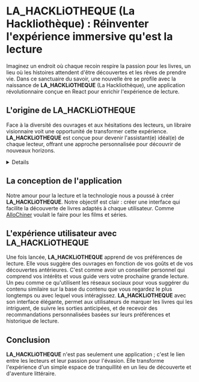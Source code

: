 # **LA_HACKLiOTHEQUE** (La Hackliothèque) : Réinventer l'expérience immersive qu'est la lecture

Imaginez un endroit où chaque recoin respire la passion pour les livres, un lieu où les histoires attendent d'être découvertes et les rêves de prendre vie. Dans ce sanctuaire du savoir, une nouvelle ère se profile avec la naissance de **LA_HACKLiOTHEQUE** (La Hackliothèque), une application révolutionnaire conçue en React pour enrichir l'expérience de lecture.

## L'origine de **LA_HACKLiOTHEQUE**
Face à la diversité des ouvrages et aux hésitations des lecteurs, un libraire visionnaire voit une opportunité de transformer cette expérience. **LA_HACKLiOTHEQUE** est conçue pour devenir l'assistant(e) idéal(e) de chaque lecteur, offrant une approche personnalisée pour découvrir de nouveaux horizons.

<details>Spoiler: C'est en fait un exercice pour s'entraîner en React du cursus The_Hacking_Project.</details>

## La conception de l'application
Notre amour pour la lecture et la technologie nous a poussé à créer **LA_HACKLiOTHEQUE**. Notre objectif est clair : créer une interface qui facilite la découverte de livres adaptés à chaque utilisateur. Comme <a href="https://allochiner.netlify.app/">AlloChiner</a> voulait le faire pour les films et séries.

## L'expérience utilisateur avec **LA_HACKLiOTHEQUE**
Une fois lancée, **LA_HACKLiOTHEQUE** apprend de vos préférences de lecture. Elle vous suggère des ouvrages en fonction de vos goûts et de vos découvertes antérieures. C'est comme avoir un conseiller personnel qui comprend vos intérêts et vous guide vers votre prochaine grande lecture. Un peu comme ce qu'utilisent les réseaux sociaux pour vous suggérer du contenu similaire sur la base du contenu que vous regardez le plus longtemps ou avec lequel vous intéragissez. **LA_HACKLiOTHEQUE** avec son interface élégante, permet aux utilisateurs de marquer les livres qui les intriguent, de suivre les sorties anticipées, et de recevoir des recommandations personnalisées basées sur leurs préférences et historique de lecture.

## Conclusion
**LA_HACKLiOTHEQUE** n'est pas seulement une application ; c'est le lien entre les lecteurs et leur passion pour l'évasion. Elle transforme l'expérience d'un simple espace de tranquillité en un lieu de découverte et d'aventure littéraire.

